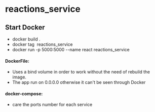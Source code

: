 # reactions_service
## Start Docker 
* docker build .
* docker tag <IMAGE ID> reactions_service
* docker run -p 5000:5000 --name react reactions_service


#### DockerFile:
* Uses a bind volume in order to work without the need of rebuild the image.<br/>
* The app run on 0.0.0.0 otherwise it can't be seen through Docker

#### docker-compose:
* care the ports number for each service
